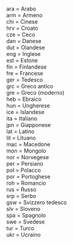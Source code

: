 ara = Arabo  
arm = Armeno  
chi = Cinese  
hrv = Croato  
cze = Ceco  
dan = Danese  
dut = Olandese  
eng = Inglese  
est = Estone  
fin = Finlandese  
fre = Francese  
ger = Tedesco  
grc = Greco antico  
gre = Greco (moderno)  
heb = Ebraico  
hun = Ungherese  
ice = Islandese  
ita = Italiano  
jpn = Giapponese  
lat = Latino  
lit = Lituano  
mac = Macedone  
mon = Mongolo  
nor = Norvegese  
per = Persiano  
pol = Polacco  
por = Portoghese  
roh = Romancio  
rus = Russo  
srp = Serbo  
gsw = Svizzero tedesco  
slv = Sloveno  
spa = Spagnolo  
swe = Svedese  
tur = Turco  
ukr = Ucraino